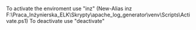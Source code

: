 To activate the enviroment use "inz" (New-Alias inz F:\Praca_Inżynierska_ELK\Skrypty\apache_log_generator\venv\Scripts\Activate.ps1)
To deactivate use "deactivate"


